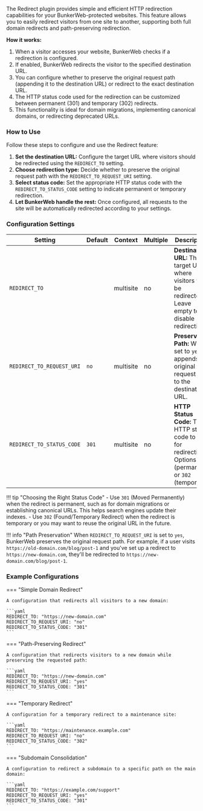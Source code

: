 The Redirect plugin provides simple and efficient HTTP redirection capabilities for your BunkerWeb-protected websites. This feature allows you to easily redirect visitors from one site to another, supporting both full domain redirects and path-preserving redirection.

**How it works:**

1. When a visitor accesses your website, BunkerWeb checks if a redirection is configured.
2. If enabled, BunkerWeb redirects the visitor to the specified destination URL.
3. You can configure whether to preserve the original request path (appending it to the destination URL) or redirect to the exact destination URL.
4. The HTTP status code used for the redirection can be customized between permanent (301) and temporary (302) redirects.
5. This functionality is ideal for domain migrations, implementing canonical domains, or redirecting deprecated URLs.

### How to Use

Follow these steps to configure and use the Redirect feature:

1. **Set the destination URL:** Configure the target URL where visitors should be redirected using the `REDIRECT_TO` setting.
2. **Choose redirection type:** Decide whether to preserve the original request path with the `REDIRECT_TO_REQUEST_URI` setting.
3. **Select status code:** Set the appropriate HTTP status code with the `REDIRECT_TO_STATUS_CODE` setting to indicate permanent or temporary redirection.
4. **Let BunkerWeb handle the rest:** Once configured, all requests to the site will be automatically redirected according to your settings.

### Configuration Settings

| Setting                   | Default | Context   | Multiple | Description                                                                                                         |
| ------------------------- | ------- | --------- | -------- | ------------------------------------------------------------------------------------------------------------------- |
| `REDIRECT_TO`             |         | multisite | no       | **Destination URL:** The target URL where visitors will be redirected. Leave empty to disable redirection.          |
| `REDIRECT_TO_REQUEST_URI` | `no`    | multisite | no       | **Preserve Path:** When set to `yes`, appends the original request URI to the destination URL.                      |
| `REDIRECT_TO_STATUS_CODE` | `301`   | multisite | no       | **HTTP Status Code:** The HTTP status code to use for redirection. Options: `301` (permanent) or `302` (temporary). |

!!! tip "Choosing the Right Status Code"
    - Use `301` (Moved Permanently) when the redirect is permanent, such as for domain migrations or establishing canonical URLs. This helps search engines update their indexes.
    - Use `302` (Found/Temporary Redirect) when the redirect is temporary or you may want to reuse the original URL in the future.

!!! info "Path Preservation"
    When `REDIRECT_TO_REQUEST_URI` is set to `yes`, BunkerWeb preserves the original request path. For example, if a user visits `https://old-domain.com/blog/post-1` and you've set up a redirect to `https://new-domain.com`, they'll be redirected to `https://new-domain.com/blog/post-1`.

### Example Configurations

=== "Simple Domain Redirect"

    A configuration that redirects all visitors to a new domain:

    ```yaml
    REDIRECT_TO: "https://new-domain.com"
    REDIRECT_TO_REQUEST_URI: "no"
    REDIRECT_TO_STATUS_CODE: "301"
    ```

=== "Path-Preserving Redirect"

    A configuration that redirects visitors to a new domain while preserving the requested path:

    ```yaml
    REDIRECT_TO: "https://new-domain.com"
    REDIRECT_TO_REQUEST_URI: "yes"
    REDIRECT_TO_STATUS_CODE: "301"
    ```

=== "Temporary Redirect"

    A configuration for a temporary redirect to a maintenance site:

    ```yaml
    REDIRECT_TO: "https://maintenance.example.com"
    REDIRECT_TO_REQUEST_URI: "no"
    REDIRECT_TO_STATUS_CODE: "302"
    ```

=== "Subdomain Consolidation"

    A configuration to redirect a subdomain to a specific path on the main domain:

    ```yaml
    REDIRECT_TO: "https://example.com/support"
    REDIRECT_TO_REQUEST_URI: "yes"
    REDIRECT_TO_STATUS_CODE: "301"
    ```
